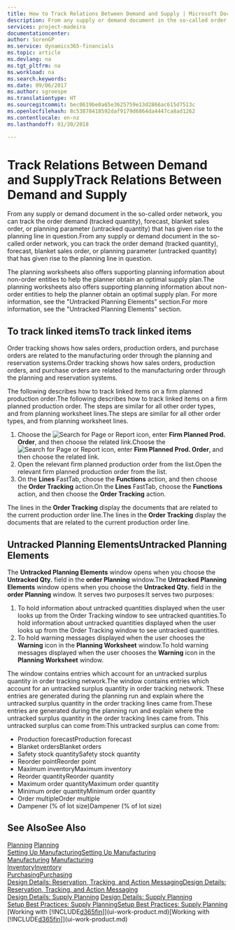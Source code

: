 ```yaml
---
title: How to Track Relations Between Demand and Supply | Microsoft Docs
description: From any supply or demand document in the so-called order network, you can track the order demand (tracked quantity), forecast, blanket sales order, or planning parameter (untracked quantity) that has given rise to the planning line in question.
services: project-madeira
documentationcenter: 
author: SorenGP
ms.service: dynamics365-financials
ms.topic: article
ms.devlang: na
ms.tgt_pltfrm: na
ms.workload: na
ms.search.keywords: 
ms.date: 09/06/2017
ms.author: sgroespe
ms.translationtype: HT
ms.sourcegitcommit: bec0619be0a65e3625759e13d2866ac615d7513c
ms.openlocfilehash: 8c53878418592daf9179d6864da4447ca8ad1262
ms.contentlocale: en-nz
ms.lasthandoff: 01/30/2018

---
```

# <a name="track-relations-between-demand-and-supply"></a><span data-ttu-id="9eff8-103">Track Relations Between Demand and Supply</span><span class="sxs-lookup"><span data-stu-id="9eff8-103">Track Relations Between Demand and Supply</span></span>
<span data-ttu-id="9eff8-104">From any supply or demand document in the so-called order network, you can track the order demand (tracked quantity), forecast, blanket sales order, or planning parameter (untracked quantity) that has given rise to the planning line in question.</span><span class="sxs-lookup"><span data-stu-id="9eff8-104">From any supply or demand document in the so-called order network, you can track the order demand (tracked quantity), forecast, blanket sales order, or planning parameter (untracked quantity) that has given rise to the planning line in question.</span></span>

<span data-ttu-id="9eff8-105">The planning worksheets also offers supporting planning information about non-order entities to help the planner obtain an optimal supply plan.</span><span class="sxs-lookup"><span data-stu-id="9eff8-105">The planning worksheets also offers supporting planning information about non-order entities to help the planner obtain an optimal supply plan.</span></span> <span data-ttu-id="9eff8-106">For more information, see the "Untracked Planning Elements" section.</span><span class="sxs-lookup"><span data-stu-id="9eff8-106">For more information, see the "Untracked Planning Elements" section.</span></span>

## <a name="to-track-linked-items"></a><span data-ttu-id="9eff8-107">To track linked items</span><span class="sxs-lookup"><span data-stu-id="9eff8-107">To track linked items</span></span>
<span data-ttu-id="9eff8-108">Order tracking shows how sales orders, production orders, and purchase orders are related to the manufacturing order through the planning and reservation systems.</span><span class="sxs-lookup"><span data-stu-id="9eff8-108">Order tracking shows how sales orders, production orders, and purchase orders are related to the manufacturing order through the planning and reservation systems.</span></span>

<span data-ttu-id="9eff8-109">The following describes how to track linked items on a firm planned production order.</span><span class="sxs-lookup"><span data-stu-id="9eff8-109">The following describes how to track linked items on a firm planned production order.</span></span> <span data-ttu-id="9eff8-110">The steps are similar for all other order types, and from planning worksheet lines.</span><span class="sxs-lookup"><span data-stu-id="9eff8-110">The steps are similar for all other order types, and from planning worksheet lines.</span></span>

1. <span data-ttu-id="9eff8-111">Choose the ![Search for Page or Report](media/ui-search/search_small.png "Search for Page or Report icon") icon, enter **Firm Planned Prod. Order**, and then choose the related link.</span><span class="sxs-lookup"><span data-stu-id="9eff8-111">Choose the ![Search for Page or Report](media/ui-search/search_small.png "Search for Page or Report icon") icon, enter **Firm Planned Prod. Order**, and then choose the related link.</span></span>
2. <span data-ttu-id="9eff8-112">Open the relevant firm planned production order from the list.</span><span class="sxs-lookup"><span data-stu-id="9eff8-112">Open the relevant firm planned production order from the list.</span></span>
3. <span data-ttu-id="9eff8-113">On the **Lines** FastTab, choose the **Functions** action, and then choose the **Order Tracking** action.</span><span class="sxs-lookup"><span data-stu-id="9eff8-113">On the **Lines** FastTab, choose the **Functions** action, and then choose the **Order Tracking** action.</span></span>

<span data-ttu-id="9eff8-114">The lines in the **Order Tracking** display the documents that are related to the current production order line.</span><span class="sxs-lookup"><span data-stu-id="9eff8-114">The lines in the **Order Tracking** display the documents that are related to the current production order line.</span></span>

## <a name="untracked-planning-elements"></a><span data-ttu-id="9eff8-115">Untracked Planning Elements</span><span class="sxs-lookup"><span data-stu-id="9eff8-115">Untracked Planning Elements</span></span>
<span data-ttu-id="9eff8-116">The **Untracked Planning Elements** window opens when you choose the **Untracked Qty.** field in the **order Planning** window.</span><span class="sxs-lookup"><span data-stu-id="9eff8-116">The **Untracked Planning Elements** window opens when you choose the **Untracked Qty.** field in the **order Planning** window.</span></span> <span data-ttu-id="9eff8-117">It serves two purposes:</span><span class="sxs-lookup"><span data-stu-id="9eff8-117">It serves two purposes:</span></span>

1. <span data-ttu-id="9eff8-118">To hold information about untracked quantities displayed when the user looks up from the Order Tracking window to see untracked quantities.</span><span class="sxs-lookup"><span data-stu-id="9eff8-118">To hold information about untracked quantities displayed when the user looks up from the Order Tracking window to see untracked quantities.</span></span>
2. <span data-ttu-id="9eff8-119">To hold warning messages displayed when the user chooses the **Warning** icon in the **Planning Worksheet** window.</span><span class="sxs-lookup"><span data-stu-id="9eff8-119">To hold warning messages displayed when the user chooses the **Warning** icon in the **Planning Worksheet** window.</span></span>

<span data-ttu-id="9eff8-120">The window contains entries which account for an untracked surplus quantity in order tracking network.</span><span class="sxs-lookup"><span data-stu-id="9eff8-120">The window contains entries which account for an untracked surplus quantity in order tracking network.</span></span> <span data-ttu-id="9eff8-121">These entries are generated during the planning run and explain where the untracked surplus quantity in the order tracking lines came from.</span><span class="sxs-lookup"><span data-stu-id="9eff8-121">These entries are generated during the planning run and explain where the untracked surplus quantity in the order tracking lines came from.</span></span> <span data-ttu-id="9eff8-122">This untracked surplus can come from:</span><span class="sxs-lookup"><span data-stu-id="9eff8-122">This untracked surplus can come from:</span></span>

- <span data-ttu-id="9eff8-123">Production forecast</span><span class="sxs-lookup"><span data-stu-id="9eff8-123">Production forecast</span></span>
- <span data-ttu-id="9eff8-124">Blanket orders</span><span class="sxs-lookup"><span data-stu-id="9eff8-124">Blanket orders</span></span>
- <span data-ttu-id="9eff8-125">Safety stock quantity</span><span class="sxs-lookup"><span data-stu-id="9eff8-125">Safety stock quantity</span></span>
- <span data-ttu-id="9eff8-126">Reorder point</span><span class="sxs-lookup"><span data-stu-id="9eff8-126">Reorder point</span></span>
- <span data-ttu-id="9eff8-127">Maximum inventory</span><span class="sxs-lookup"><span data-stu-id="9eff8-127">Maximum inventory</span></span>
- <span data-ttu-id="9eff8-128">Reorder quantity</span><span class="sxs-lookup"><span data-stu-id="9eff8-128">Reorder quantity</span></span>
- <span data-ttu-id="9eff8-129">Maximum order quantity</span><span class="sxs-lookup"><span data-stu-id="9eff8-129">Maximum order quantity</span></span>
- <span data-ttu-id="9eff8-130">Minimum order quantity</span><span class="sxs-lookup"><span data-stu-id="9eff8-130">Minimum order quantity</span></span>
- <span data-ttu-id="9eff8-131">Order multiple</span><span class="sxs-lookup"><span data-stu-id="9eff8-131">Order multiple</span></span>
- <span data-ttu-id="9eff8-132">Dampener (% of lot size)</span><span class="sxs-lookup"><span data-stu-id="9eff8-132">Dampener (% of lot size)</span></span>

## <a name="see-also"></a><span data-ttu-id="9eff8-133">See Also</span><span class="sxs-lookup"><span data-stu-id="9eff8-133">See Also</span></span>  
<span data-ttu-id="9eff8-134">[Planning](production-planning.md) </span><span class="sxs-lookup"><span data-stu-id="9eff8-134">[Planning](production-planning.md) </span></span>  
[<span data-ttu-id="9eff8-135">Setting Up Manufacturing</span><span class="sxs-lookup"><span data-stu-id="9eff8-135">Setting Up Manufacturing</span></span>](production-configure-production-processes.md)  
<span data-ttu-id="9eff8-136">[Manufacturing](production-manage-manufacturing.md)  </span><span class="sxs-lookup"><span data-stu-id="9eff8-136">[Manufacturing](production-manage-manufacturing.md)  </span></span>  
[<span data-ttu-id="9eff8-137">Inventory</span><span class="sxs-lookup"><span data-stu-id="9eff8-137">Inventory</span></span>](inventory-manage-inventory.md)  
[<span data-ttu-id="9eff8-138">Purchasing</span><span class="sxs-lookup"><span data-stu-id="9eff8-138">Purchasing</span></span>](purchasing-manage-purchasing.md)  
[<span data-ttu-id="9eff8-139">Design Details: Reservation, Tracking, and Action Messaging</span><span class="sxs-lookup"><span data-stu-id="9eff8-139">Design Details: Reservation, Tracking, and Action Messaging</span></span>](design-details-reservation-order-tracking-and-action-messaging.md)  
<span data-ttu-id="9eff8-140">[Design Details: Supply Planning](design-details-supply-planning.md) </span><span class="sxs-lookup"><span data-stu-id="9eff8-140">[Design Details: Supply Planning](design-details-supply-planning.md) </span></span>  
[<span data-ttu-id="9eff8-141">Setup Best Practices: Supply Planning</span><span class="sxs-lookup"><span data-stu-id="9eff8-141">Setup Best Practices: Supply Planning</span></span>](setup-best-practices-supply-planning.md)  
<span data-ttu-id="9eff8-142">[Working with [!INCLUDE[d365fin](includes/d365fin_md.md)]](ui-work-product.md)</span><span class="sxs-lookup"><span data-stu-id="9eff8-142">[Working with [!INCLUDE[d365fin](includes/d365fin_md.md)]](ui-work-product.md)</span></span>

